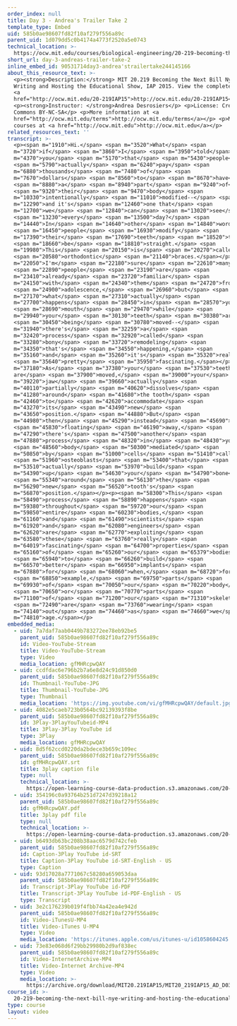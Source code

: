 ```yaml
---
order_index: null
title: Day 3 - Andrea's Trailer Take 2
template_type: Embed
uid: 585b0ae98607fd82f10af279f556a89c
parent_uid: 1d079dd5c0b4174a4773f2520a5e0743
technical_location: >-
  https://ocw.mit.edu/courses/biological-engineering/20-219-becoming-the-next-bill-nye-writing-and-hosting-the-educational-show-january-iap-2015/student-projects/andrea-desrosierss-project/day-3-andreas-trailer-take-2
short_url: day-3-andreas-trailer-take-2
inline_embed_id: 90531714day3-andrea'strailertake244145166
about_this_resource_text: >-
  <p><strong>Description:</strong> MIT 20.219 Becoming the Next Bill Nye:
  Writing and Hosting the Educational Show, IAP 2015. View the complete course:
  <a
  href="http://ocw.mit.edu/20-219IAP15">http://ocw.mit.edu/20-219IAP15</a>.</p>
  <p><strong>Instructor: </strong>Andrea Desrosiers</p> <p>License: Creative
  Commons BY-NC-SA</p> <p>More information at <a
  href="http://ocw.mit.edu/terms">http://ocw.mit.edu/terms</a></p> <p>More
  courses at <a href="http://ocw.mit.edu">http://ocw.mit.edu</a></p>
related_resources_text: ''
transcript: >-
  <p><span m="1910">Hi.</span> <span m="3520">What</span> <span
  m="3720">if</span> <span m="3860">I</span> <span m="3950">told</span> <span
  m="4370">you</span> <span m="5170">that</span> <span m="5430">people</span>
  <span m="5790">actually</span> <span m="6240">pay</span> <span
  m="6880">thousands</span> <span m="7480">of</span> <span
  m="7670">dollars</span> <span m="8560">to</span> <span m="8670">have</span>
  <span m="8880">a</span> <span m="8940">part</span> <span m="9240">of</span>
  <span m="9320">their</span> <span m="9470">body</span> <span
  m="10330">intentionally</span> <span m="11010">modified--</span> <span
  m="12290">and it's</span> <span m="12460">one that</span> <span
  m="12700">we</span> <span m="12840">can</span> <span m="13020">see</span>
  <span m="13230">every</span> <span m="13500">day?</span> <span
  m="14440">In</span> <span m="14640">other</span> <span m="14840">words,</span>
  <span m="16450">people</span> <span m="16930">modify</span> <span
  m="17390">their</span> <span m="17690">teeth</span> <span m="18520">to</span>
  <span m="18660">be</span> <span m="18810">straight.</span> <span
  m="19980">This</span> <span m="20150">is</span> <span m="20270">called</span>
  <span m="20580">orthodontic</span> <span m="21140">braces.</span></p><p><span
  m="22050">I'm</span> <span m="22180">sure</span> <span m="22610">many</span>
  <span m="22890">people</span> <span m="23190">are</span> <span
  m="23410">already</span> <span m="23720">familiar</span> <span
  m="24150">with</span> <span m="24340">them</span> <span m="24720">from</span>
  <span m="24900">adolescence,</span> <span m="26960">but</span> <span
  m="27170">what</span> <span m="27310">actually</span> <span
  m="27700">happens</span> <span m="28450">in</span> <span m="28570">your</span>
  <span m="28690">mouth</span> <span m="29470">while</span> <span
  m="29940">your</span> <span m="30130">teeth</span> <span m="30380">are</span>
  <span m="30450">being</span> <span m="30780">moved--</span> <span
  m="31940">there's</span> <span m="32259">a</span> <span
  m="32420">process</span> <span m="32920">called</span> <span
  m="33280">bony</span> <span m="33720">remodeling</span> <span
  m="34350">that's</span> <span m="34550">happening,</span> <span
  m="35160">and</span> <span m="35260">it's</span> <span m="35320">really</span>
  <span m="35640">pretty</span> <span m="35950">fascinating.</span></p><p><span
  m="37180">As</span> <span m="37380">your</span> <span m="37530">teeth
  are</span> <span m="37900">moved,</span> <span m="39000">your</span> <span
  m="39220">jaw</span> <span m="39660">actually</span> <span
  m="40110">partially</span> <span m="40620">dissolves</span> <span
  m="41280">around</span> <span m="41680">the tooth</span> <span
  m="42460">to</span> <span m="42620">accommodate</span> <span
  m="43270">its</span> <span m="43490">new</span> <span
  m="43650">position.</span> <span m="44880">But</span> <span
  m="44980">then</span> <span m="45290">instead</span> <span m="45690">of</span>
  <span m="45830">floating</span> <span m="46190">away,</span> <span
  m="47290">there's</span> <span m="47500">another</span> <span
  m="47880">process</span> <span m="48320">in</span> <span m="48430">your</span>
  <span m="48560">body</span> <span m="50300">mediated</span> <span
  m="50850">by</span> <span m="51000">cells</span> <span m="51410">called</span>
  <span m="51960">osteoblasts</span> <span m="53400">that</span> <span
  m="53510">actually</span> <span m="53970">build</span> <span
  m="54390">up</span> <span m="54630">your</span> <span m="54790">bone</span>
  <span m="55340">around</span> <span m="56130">the</span> <span
  m="56290">new</span> <span m="56520">tooth's</span> <span
  m="56870">position.</span></p><p><span m="58300">This</span> <span
  m="58490">process</span> <span m="58890">happens</span> <span
  m="59380">throughout</span> <span m="59720">our</span> <span
  m="59850">entire</span> <span m="60230">bodies,</span> <span
  m="61160">and</span> <span m="61490">scientists</span> <span
  m="61920">and</span> <span m="62080">engineers</span> <span
  m="62620">are</span> <span m="62770">exploiting</span> <span
  m="63580">these</span> <span m="63760">really</span> <span
  m="64019">fascinating</span> <span m="64700">properties</span> <span
  m="65160">of</span> <span m="65260">our</span> <span m="65379">bodies</span>
  <span m="65940">to</span> <span m="66260">build</span> <span
  m="66570">better</span> <span m="66950">implants</span> <span
  m="67880">for</span> <span m="68060">when,</span> <span m="68720">for</span>
  <span m="68850">example,</span> <span m="69750">parts</span> <span
  m="69930">of</span> <span m="70050">our</span> <span m="70220">body</span>
  <span m="70650">or</span> <span m="70770">parts</span> <span
  m="71100">of</span> <span m="71200">our</span> <span m="71310">skeleton</span>
  <span m="72490">are</span> <span m="73760">wearing</span> <span
  m="74140">out</span> <span m="74460">as</span> <span m="74660">we</span> <span
  m="74810">age.</span></p>
embedded_media:
  - uid: 7a7daf7aab0449b783272ee78eb92be5
    parent_uid: 585b0ae98607fd82f10af279f556a89c
    id: Video-YouTube-Stream
    title: Video-YouTube-Stream
    type: Video
    media_location: gfMHRcpwQAY
  - uid: ccdfdac6e796b2b7a6e8d24c91d850d0
    parent_uid: 585b0ae98607fd82f10af279f556a89c
    id: Thumbnail-YouTube-JPG
    title: Thumbnail-YouTube-JPG
    type: Thumbnail
    media_location: 'https://img.youtube.com/vi/gfMHRcpwQAY/default.jpg'
  - uid: 4082e5caeb723b0564bc92139393f8be
    parent_uid: 585b0ae98607fd82f10af279f556a89c
    id: 3Play-3PlayYouTubeid-MP4
    title: 3Play-3Play YouTube id
    type: 3Play
    media_location: gfMHRcpwQAY
  - uid: 8d5f62ccd0220da2bdece3b659c109ec
    parent_uid: 585b0ae98607fd82f10af279f556a89c
    id: gfMHRcpwQAY.srt
    title: 3play caption file
    type: null
    technical_location: >-
      https://open-learning-course-data-production.s3.amazonaws.com/20-219-becoming-the-next-bill-nye-writing-and-hosting-the-educational-show-january-iap-2015/8d5f62ccd0220da2bdece3b659c109ec_gfMHRcpwQAY.srt
  - uid: 354196c0a93764b251d7247d39218a12
    parent_uid: 585b0ae98607fd82f10af279f556a89c
    id: gfMHRcpwQAY.pdf
    title: 3play pdf file
    type: null
    technical_location: >-
      https://open-learning-course-data-production.s3.amazonaws.com/20-219-becoming-the-next-bill-nye-writing-and-hosting-the-educational-show-january-iap-2015/354196c0a93764b251d7247d39218a12_gfMHRcpwQAY.pdf
  - uid: b6493db63bc208b38aac6579d742cfeb
    parent_uid: 585b0ae98607fd82f10af279f556a89c
    id: Caption-3Play YouTube id-SRT
    title: Caption-3Play YouTube id-SRT-English - US
    type: Caption
  - uid: 93d17028a7771067c58280a659053daa
    parent_uid: 585b0ae98607fd82f10af279f556a89c
    id: Transcript-3Play YouTube id-PDF
    title: Transcript-3Play YouTube id-PDF-English - US
    type: Transcript
  - uid: 3e2c176239b019f4fbb74a42ea4e942d
    parent_uid: 585b0ae98607fd82f10af279f556a89c
    id: Video-iTunesU-MP4
    title: Video-iTunes U-MP4
    type: Video
    media_location: 'https://itunes.apple.com/us/itunes-u/id1058604245'
  - uid: 73e83e068d6f29bb29980b2d9af838ec
    parent_uid: 585b0ae98607fd82f10af279f556a89c
    id: Video-InternetArchive-MP4
    title: Video-Internet Archive-MP4
    type: Video
    media_location: >-
      https://archive.org/download/MIT20.219IAP15/MIT20_219IAP15_AD_D03_Pitch_360p.mp4
course_id: >-
  20-219-becoming-the-next-bill-nye-writing-and-hosting-the-educational-show-january-iap-2015
type: course
layout: video
---
```

